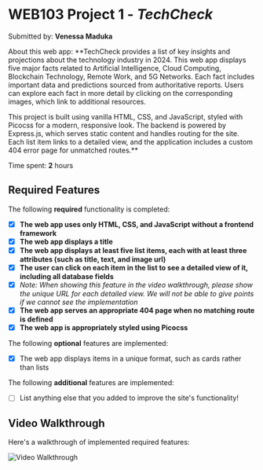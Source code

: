 # WEB103 Project 1 - *TechCheck*

Submitted by: **Venessa Maduka**

About this web app: 
**TechCheck provides a list of key insights and projections about the technology industry in 2024. This web app displays five major facts related to Artificial Intelligence, Cloud Computing, Blockchain Technology, Remote Work, and 5G Networks. Each fact includes important data and predictions sourced from authoritative reports. Users can explore each fact in more detail by clicking on the corresponding images, which link to additional resources.

This project is built using vanilla HTML, CSS, and JavaScript, styled with Picocss for a modern, responsive look. The backend is powered by Express.js, which serves static content and handles routing for the site. Each list item links to a detailed view, and the application includes a custom 404 error page for unmatched routes.**

Time spent: **2** hours

## Required Features

The following **required** functionality is completed:

<!-- Make sure to check off completed functionality below -->
- [x] **The web app uses only HTML, CSS, and JavaScript without a frontend framework**
- [x] **The web app displays a title**
- [x] **The web app displays at least five list items, each with at least three attributes (such as title, text, and image url)**
- [x] **The user can click on each item in the list to see a detailed view of it, including all database fields**
- [x] *Note: When showing this feature in the video walkthrough, please show the unique URL for each detailed view. We will not be able to give points if we cannot see the implementation* 
- [x] **The web app serves an appropriate 404 page when no matching route is defined**
- [x] **The web app is appropriately styled using Picocss**

The following **optional** features are implemented:

- [x] The web app displays items in a unique format, such as cards rather than lists

The following **additional** features are implemented:

- [ ] List anything else that you added to improve the site's functionality!

## Video Walkthrough

Here's a walkthrough of implemented required features:

<img src='(https://imgur.com/86XHm2h)' title='Video Walkthrough' width='' alt='Video Walkthrough' />
